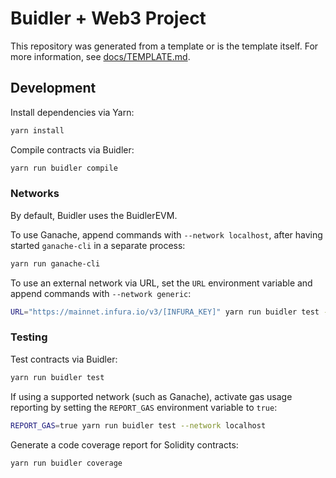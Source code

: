 # Buidler + Web3 Project

This repository was generated from a template or is the template itself.  For more information, see [docs/TEMPLATE.md](./docs/TEMPLATE.md).

## Development

Install dependencies via Yarn:

```bash
yarn install
```

Compile contracts via Buidler:

```bash
yarn run buidler compile
```

### Networks

By default, Buidler uses the BuidlerEVM.

To use Ganache, append commands with `--network localhost`, after having started `ganache-cli` in a separate process:

```bash
yarn run ganache-cli
```

To use an external network via URL, set the `URL` environment variable and append commands with `--network generic`:

```bash
URL="https://mainnet.infura.io/v3/[INFURA_KEY]" yarn run buidler test --network generic
```

### Testing

Test contracts via Buidler:

```bash
yarn run buidler test
```

If using a supported network (such as Ganache), activate gas usage reporting by setting the `REPORT_GAS` environment variable to `true`:

```bash
REPORT_GAS=true yarn run buidler test --network localhost
```

Generate a code coverage report for Solidity contracts:

```bash
yarn run buidler coverage
```
